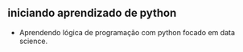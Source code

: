 ## iniciando aprendizado de python

* Aprendendo lógica de programação com python focado em data science.
